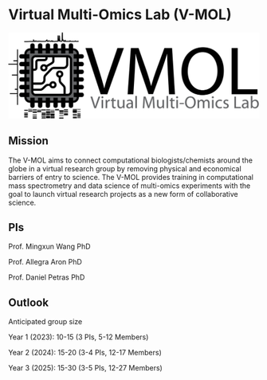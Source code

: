 # Virtual Multi-Omics Lab (V-MOL)


![Logo](./docs/img/LOGO_VMOL_Chrom.png)

## Mission

The V-MOL aims to connect computational biologists/chemists around the globe in a virtual research group by removing physical and economical barriers of entry to science. The V-MOL provides training in computational mass spectrometry and data science of multi-omics experiments with the goal to launch virtual research projects as a new form of collaborative science. 

## PIs

Prof. Mingxun Wang PhD

Prof. Allegra Aron PhD

Prof. Daniel Petras PhD


## Outlook

Anticipated group size

Year 1 (2023): 10-15 (3 PIs, 5-12 Members)

Year 2 (2024): 15-20 (3-4 PIs, 12-17 Members)

Year 3 (2025): 15-30 (3-5 PIs, 12-27 Members)
